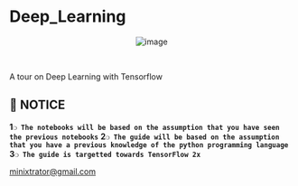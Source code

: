 # Deep_Learning
<div align="center">

![image](https://miro.medium.com/max/1200/1*IZfsipaDZITtnqIxkwfYug.png)

<br>

</div>

A tour on Deep Learning with Tensorflow

## :page_with_curl: NOTICE

**1**__`❍ The notebooks will be based on the assumption that you have seen the previous notebooks`__
**2**__`❍ The guide will be based on the assumption that you have a previous knowledge of the python programming language`__
**3**__`❍ The guide is targetted towards TensorFlow 2x`__


<a href="mailto:minixtrator@gmail.com">minixtrator@gmail.com</a>
